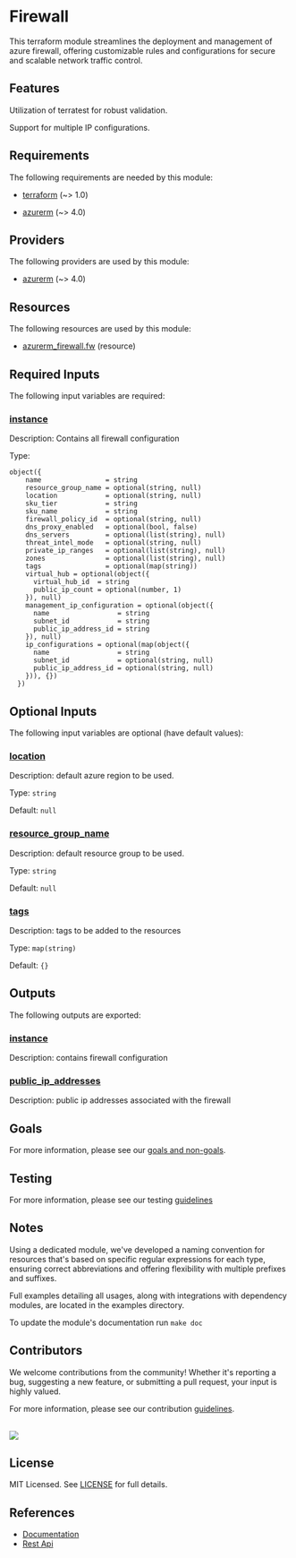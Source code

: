 # Firewall

This terraform module streamlines the deployment and management of azure firewall, offering customizable rules and configurations for secure and scalable network traffic control.

## Features

Utilization of terratest for robust validation.

Support for multiple IP configurations.

<!-- BEGIN_TF_DOCS -->
## Requirements

The following requirements are needed by this module:

- <a name="requirement_terraform"></a> [terraform](#requirement\_terraform) (~> 1.0)

- <a name="requirement_azurerm"></a> [azurerm](#requirement\_azurerm) (~> 4.0)

## Providers

The following providers are used by this module:

- <a name="provider_azurerm"></a> [azurerm](#provider\_azurerm) (~> 4.0)

## Resources

The following resources are used by this module:

- [azurerm_firewall.fw](https://registry.terraform.io/providers/hashicorp/azurerm/latest/docs/resources/firewall) (resource)

## Required Inputs

The following input variables are required:

### <a name="input_instance"></a> [instance](#input\_instance)

Description: Contains all firewall configuration

Type:

```hcl
object({
    name                = string
    resource_group_name = optional(string, null)
    location            = optional(string, null)
    sku_tier            = string
    sku_name            = string
    firewall_policy_id  = optional(string, null)
    dns_proxy_enabled   = optional(bool, false)
    dns_servers         = optional(list(string), null)
    threat_intel_mode   = optional(string, null)
    private_ip_ranges   = optional(list(string), null)
    zones               = optional(list(string), null)
    tags                = optional(map(string))
    virtual_hub = optional(object({
      virtual_hub_id  = string
      public_ip_count = optional(number, 1)
    }), null)
    management_ip_configuration = optional(object({
      name                 = string
      subnet_id            = string
      public_ip_address_id = string
    }), null)
    ip_configurations = optional(map(object({
      name                 = string
      subnet_id            = optional(string, null)
      public_ip_address_id = optional(string, null)
    })), {})
  })
```

## Optional Inputs

The following input variables are optional (have default values):

### <a name="input_location"></a> [location](#input\_location)

Description: default azure region to be used.

Type: `string`

Default: `null`

### <a name="input_resource_group_name"></a> [resource\_group\_name](#input\_resource\_group\_name)

Description: default resource group to be used.

Type: `string`

Default: `null`

### <a name="input_tags"></a> [tags](#input\_tags)

Description: tags to be added to the resources

Type: `map(string)`

Default: `{}`

## Outputs

The following outputs are exported:

### <a name="output_instance"></a> [instance](#output\_instance)

Description: contains firewall configuration

### <a name="output_public_ip_addresses"></a> [public\_ip\_addresses](#output\_public\_ip\_addresses)

Description: public ip addresses associated with the firewall
<!-- END_TF_DOCS -->

## Goals

For more information, please see our [goals and non-goals](./GOALS.md).

## Testing

For more information, please see our testing [guidelines](./TESTING.md)

## Notes

Using a dedicated module, we've developed a naming convention for resources that's based on specific regular expressions for each type, ensuring correct abbreviations and offering flexibility with multiple prefixes and suffixes.

Full examples detailing all usages, along with integrations with dependency modules, are located in the examples directory.

To update the module's documentation run `make doc`

## Contributors

We welcome contributions from the community! Whether it's reporting a bug, suggesting a new feature, or submitting a pull request, your input is highly valued.

For more information, please see our contribution [guidelines](./CONTRIBUTING.md). <br><br>

<a href="https://github.com/cloudnationhq/terraform-azure-fw/graphs/contributors">
  <img src="https://contrib.rocks/image?repo=cloudnationhq/terraform-azure-fw" />
</a>

## License

MIT Licensed. See [LICENSE](./LICENSE) for full details.

## References

- [Documentation](https://learn.microsoft.com/en-us/azure/firewall/)
- [Rest Api](https://learn.microsoft.com/en-us/rest/api/firewall/azure-firewalls)
